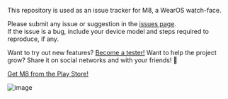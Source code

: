 This repository is used as an issue tracker for M8, a WearOS watch-face. 

Please submit any issue or suggestion in the [issues page](https://github.com/rdnt/m8/issues).  
If the issue is a bug, include your device model and steps required to reproduce, if any.

Want to try out new features? [Become a tester!](https://play.google.com/apps/testing/dev.rdnt.m8face)
Want to help the project grow? Share it on social networks and with your friends! 🥰

[Get M8 from the Play Store!](https://play.google.com/store/apps/details?id=dev.rdnt.m8face)

![image](https://user-images.githubusercontent.com/17600197/213029406-018a5c66-726a-4bb5-92b0-723fb922da9f.png)
